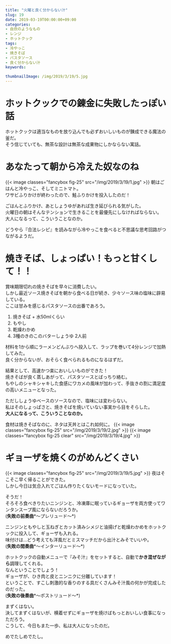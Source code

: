 ```yaml
---
title: "火曜と良く分からない汁"
slug: 19
date: 2019-03-19T00:00:00+09:00
categories:
- 自炊のようなもの
- レンジ
- ホットクック
tags:
- 冷やっこ
- 焼きそば
- パスタソース
- 良く分からない汁
keywords:

thumbnailImage: /img/2019/3/19/5.jpg
---
```


# ホットクックでの錬金に失敗したっぽい話

ホットクックは適当なものを放り込んでも必ずおいしいものが錬成できる魔法の釜だ。  
そう信じていても、無茶な設計は無茶な成果物にしかならない寓話。
<!--more-->

# あなたって朝から冷えた奴なのね

{{< image classes="fancybox fig-25" src="/img/2019/3/19/1.jpg" >}}
朝はごはんと冷やっこ、そしてミニトマト。  
ワサビふりかけが終わったので、鮭ふりかけを投入したのだ！  
  
ごはんとふりかけ、あとしょうゆがあれば生き延びられる気がした。  
火曜日の朝はそんなテンションで生きることを最優先にしなければならない。  
大人になるって、こういうことなのか。  
  
どうやら『合法レシピ』を読みながら冷やっこを食べると不思議な思考回路がつながるようだ。

# 焼きそば、しょっぱい！もっと甘くして！！

賞味期限切れの焼きそばを早々に消費したい。  
しかし最近ソース焼きそばを朝から食べる日が続き、少々ソース味の塩味に辟易している。  
ここは甘みを感じるパスタソースの出番であろう。  
  
1. 焼きそば + 水50mlくらい
1. もやし
1. 乾燥わかめ
1. 3種のきのこのバターしょうゆ 2人前

材料を1から順にラーメンどんぶりへ投入して、ラップを巻いて4分レンジで加熱してみた。  
良く分からないが、おそらく食べられるものになるはずだ。  
  
結果として、高速かつ楽においしいものができた！  
焼きそばが良く蒸しあがって、パスタソースとばっちり絡む。  
もやしのシャキシャキした食感にワカメの風味が加わって、手抜きの割に満足度の高いメニューとなった。  
  
ただししょうゆベースのソースなので、塩味には変わらない。  
私はそのしょっぱさと、焼きそばを焼いていない事実から目をそらした。  
**大人になるって、こういうことなのか。**  
  
食材は焼きそばなのに、ネタは天丼とはこれ如何に。
{{< image classes="fancybox fig-25" src="/img/2019/3/19/2.jpg" >}}
{{< image classes="fancybox fig-25 clear" src="/img/2019/3/19/4.jpg" >}}

# ギョーザを焼くのがめんどくさい

{{< image classes="fancybox fig-25" src="/img/2019/3/19/5.jpg" >}}
夜はそこそこ早く帰ることができた。  
しかし今日は気合入れてごはん作りたくないモードになっていた。  
  
そうだ！  
そろそろ食べきりたいニンジンと、冷凍庫に眠っているギョーザを両方使ってワンタンスープ風にならないだろうか。  
(**失敗の前奏曲***～プレリュード～*)  
  
ニンジンともやしと玉ねぎとカット済みシメジと油揚げと乾燥わかめをホットクックに投入して、ギョーザも入れる。  
味付けは…どう考えても洋風だとミスマッチだから出汁とみそでいいや。  
(**失敗の間奏曲***～インターリュード～*)  
  
ホットクックの自動メニューで『みそ汁』をセットすると、自動で**かき混ぜながら**調理してくれる。  
なんということでしょう！  
ギョーザが、<ssr>ひき肉と皮とニンニクに分離</ssr>しています！  
ということで、すこし刺激的な香りのする具だくさんみそ汁風の何かが完成したのだった。  
(**失敗の後奏曲***～ポストリュード～*)  
  
まずくはない。  
決してまずくはないが、横着せずにギョーザを焼けばもっとおいしい食事になっただろう。  
こうして、今日もまた一歩、私は大人になったのだ。  
  
めでたしめでたし。